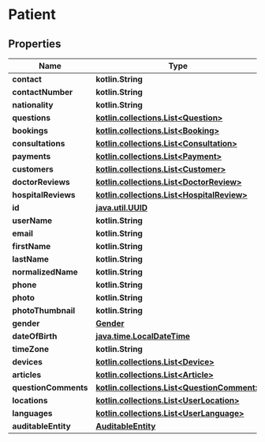 
# Patient

## Properties
Name | Type | Description | Notes
------------ | ------------- | ------------- | -------------
**contact** | **kotlin.String** |  |  [optional]
**contactNumber** | **kotlin.String** |  |  [optional]
**nationality** | **kotlin.String** |  |  [optional]
**questions** | [**kotlin.collections.List&lt;Question&gt;**](Question.md) |  |  [optional]
**bookings** | [**kotlin.collections.List&lt;Booking&gt;**](Booking.md) |  |  [optional]
**consultations** | [**kotlin.collections.List&lt;Consultation&gt;**](Consultation.md) |  |  [optional]
**payments** | [**kotlin.collections.List&lt;Payment&gt;**](Payment.md) |  |  [optional]
**customers** | [**kotlin.collections.List&lt;Customer&gt;**](Customer.md) |  |  [optional]
**doctorReviews** | [**kotlin.collections.List&lt;DoctorReview&gt;**](DoctorReview.md) |  |  [optional]
**hospitalReviews** | [**kotlin.collections.List&lt;HospitalReview&gt;**](HospitalReview.md) |  |  [optional]
**id** | [**java.util.UUID**](java.util.UUID.md) |  |  [optional]
**userName** | **kotlin.String** |  |  [optional]
**email** | **kotlin.String** |  |  [optional]
**firstName** | **kotlin.String** |  |  [optional]
**lastName** | **kotlin.String** |  |  [optional]
**normalizedName** | **kotlin.String** |  |  [optional]
**phone** | **kotlin.String** |  |  [optional]
**photo** | **kotlin.String** |  |  [optional]
**photoThumbnail** | **kotlin.String** |  |  [optional]
**gender** | [**Gender**](Gender.md) |  |  [optional]
**dateOfBirth** | [**java.time.LocalDateTime**](java.time.OffsetDateTime.md) |  |  [optional]
**timeZone** | **kotlin.String** |  |  [optional]
**devices** | [**kotlin.collections.List&lt;Device&gt;**](Device.md) |  |  [optional]
**articles** | [**kotlin.collections.List&lt;Article&gt;**](Article.md) |  |  [optional]
**questionComments** | [**kotlin.collections.List&lt;QuestionComment&gt;**](QuestionComment.md) |  |  [optional]
**locations** | [**kotlin.collections.List&lt;UserLocation&gt;**](UserLocation.md) |  |  [optional]
**languages** | [**kotlin.collections.List&lt;UserLanguage&gt;**](UserLanguage.md) |  |  [optional]
**auditableEntity** | [**AuditableEntity**](AuditableEntity.md) |  |  [optional]



